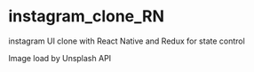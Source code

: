 # instagram_clone_RN

instagram UI clone with React Native and Redux for state control

Image load by Unsplash API

